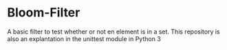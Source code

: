 # Bloom-Filter

A basic filter to test whether or not en element is in a set. This repository is also an explantation in the unittest module in Python 3
